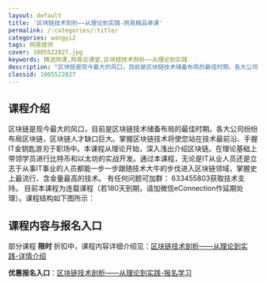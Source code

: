 ```yaml
---
layout: default
title: '区块链技术剖析——从理论到实践-网易精品单课'
permalink: /:categories/:title/
categories: wangyi2
tags: 网易提供
cover: 1005522027.jpg
keywords: 精选网课,网易云课堂,区块链技术剖析——从理论到实践
description: "区块链是现今最大的风口，目前是区块链技术储备布局的最佳时期。各大公司纷纷布局区块链，区块链人才缺口巨大。掌握区块链技术将使您站在技术最前沿、手握IT金钥匙游刃于职场中。本课程从理论开始，深入"
classid: 1005522027
---
```


## 课程介绍

区块链是现今最大的风口，目前是区块链技术储备布局的最佳时期。各大公司纷纷布局区块链，区块链人才缺口巨大。掌握区块链技术将使您站在技术最前沿、手握IT金钥匙游刃于职场中。本课程从理论开始，深入浅出介绍区块链。在理论基础上带领学员进行比特币和以太坊的实战开发。通过本课程，无论是IT从业人员还是立志于从事IT事业的人员都能一步一步跟随技术大牛的步伐进入区块链领域，掌握史上最流行、含金量最高的技术。
有任何问题可加群： 633455803获取技术支持。
目前本课程为连载课程（若180天到期，请加微信eConnection作延期处理）。课程结构如下图所示：

## 课程内容与报名入口

部分课程 **限时** 折扣中，课程内容详细介绍见：[区块链技术剖析——从理论到实践-详情介绍](https://study.163.com/course/introduction/1005522027.htm?share=1&shareId=1025206652&utm_campaign=share&utm_medium=iphoneShare&utm_source=&utm_u=1025206652)

**优惠报名入口**：[区块链技术剖析——从理论到实践-报名学习](https://study.163.com/course/introduction/1005522027.htm?share=1&shareId=1025206652&utm_campaign=share&utm_medium=iphoneShare&utm_source=&utm_u=1025206652)

